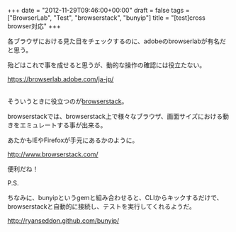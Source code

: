 +++
date = "2012-11-29T09:46:00+00:00"
draft = false
tags = ["BrowserLab", "Test", "browserstack", "bunyip"]
title = "[test]cross browser対応"
+++
<p>各ブラウザにおける見た目をチェックするのに、adobeのbrowserlabが有名だと思う。</p>&#13;
<p>殆どはこれで事を成せると思うが、動的な操作の確認には役立たない。</p>&#13;
<p><a href="https://browserlab.adobe.com/ja-jp/">https://browserlab.adobe.com/ja-jp/</a></p>&#13;
<p><br />そういうときに役立つのが<a href="browserstack">browserstack</a>。</p>&#13;
<p>browserstackでは、browserstack上で様々なブラウザ、画面サイズにおける動きをエミュレートする事が出来る。</p>&#13;
<p>あたかもIEやFirefoxが手元にあるかのように。</p>&#13;
<p><a href="http://www.browserstack.com/">http://www.browserstack.com/</a></p>&#13;
<p>便利だね！</p>&#13;
<p>P.S.</p>&#13;
<p>ちなみに、bunyipというgemと組み合わせると、CLIからキックするだけで、browserstackと自動的に接続し、テストを実行してくれるようだ。</p>&#13;
<p><a href="http://ryanseddon.github.com/bunyip/">http://ryanseddon.github.com/bunyip/</a></p> 